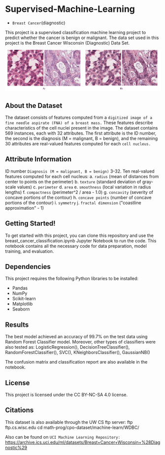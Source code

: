 # Supervised-Machine-Learning
- `Breast Cancer`(diagnostic)

This project is a supervised classification machine learning project to predict whether the cancer is benign or malignant. The data set used in this project is the Breast Cancer Wisconsin (Diagnostic) Data Set.

![alt text](https://github.com/yasmina-99/Supervised-Machine-Learning/blob/main/Standardization-of-H-E-stained-histopathology-image-appearance-A-Two-raw-images-with.png)


## About the Dataset
The dataset consists of features computed from a `digitized image of a fine needle aspirate (FNA) of a breast mass.` These features describe characteristics of the cell nuclei present in the image. The dataset contains 569 instances, each with 32 attributes. The first attribute is the ID number, the second is the diagnosis (M = malignant, B = benign), and the remaining 30 attributes are real-valued features computed for each `cell nucleus.`

## Attribute Information
ID number
`Diagnosis (M = malignant, B = benign)`
3-32. Ten real-valued features computed for each cell nucleus:
a. `radius` (mean of distances from center to points on the perimeter)
b. `texture` (standard deviation of gray-scale values)
c. `perimeter`
d. `area`
e. `smoothness` (local variation in radius lengths)
f. `compactness` (perimeter^2 / area - 1.0)
g. `concavity` (severity of concave portions of the contour)
h. `concave points` (number of concave portions of the contour)
i. `symmetry`
j. `fractal dimension` ("coastline approximation" - 1)

## Getting Started!
To get started with this project, you can clone this repository and use the breast_cancer_classification.ipynb Jupyter Notebook to run the code. This notebook contains all the necessary code for data preparation, model training, and evaluation.

## Dependencies
This project requires the following Python libraries to be installed:

- Pandas
- NumPy
- Scikit-learn
- Matplotlib
- Seaborn

## Results
The best model achieved an accuracy of 99.7% on the test data using Random Forest Classifier model. Moreover, other types of classifiers were also tested as:         LogisticRegression(),
            DecisionTreeClassifier(),
            RandomForestClassifier(),
            SVC(),
            KNeighborsClassifier(),
            GaussianNB()
            
The confusion matrix and classification report are also available in the notebook.

## License
This project is licensed under the CC BY-NC-SA 4.0 license.

## Citations
This dataset is also available through the UW CS ftp server:
ftp ftp.cs.wisc.edu
cd math-prog/cpo-dataset/machine-learn/WDBC/

Also can be found on `UCI Machine Learning Repository:` https://archive.ics.uci.edu/ml/datasets/Breast+Cancer+Wisconsin+%28Diagnostic%29
